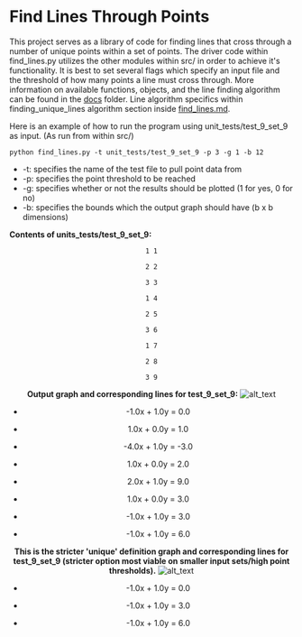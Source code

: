 # Find Lines Through Points
This project serves as a library of code for finding lines that cross through a number of unique points within a set of 
points. The driver code within find_lines.py utilizes the other modules within src/ in order to achieve it's 
functionality. It is best to set several flags which specify an input file and the threshold of how many points a line 
must cross through. More information on available functions, objects, and the line finding algorithm can be found in the 
[docs](https://github.com/andrew-d-gordon/coding-challenges/tree/main/line-set/docs) folder. Line algorithm specifics 
within finding_unique_lines algorithm section inside
[find_lines.md](https://github.com/andrew-d-gordon/coding-challenges/tree/main/line-set/docs/find_lines.md).

Here is an example of how to run the program using unit_tests/test_9_set_9 as input. (As run from within src/)

`python find_lines.py -t unit_tests/test_9_set_9 -p 3 -g 1 -b 12`

* -t: specifies the name of the test file to pull point data from
* -p: specifies the point threshold to be reached
* -g: specifies whether or not the results should be plotted (1 for yes, 0 for no)
* -b: specifies the bounds which the output graph should have (b x b dimensions)

**Contents of units_tests/test_9_set_9:**
<div align="center">

`1 1`

`2 2`

`3 3`

`1 4`

`2 5`

`3 6`

`1 7`

`2 8`

`3 9`

**Output graph and corresponding lines for test_9_set_9:**
![alt_text](https://github.com/andrew-d-gordon/coding-challenges/blob/main/line-set/src/unit_tests/unit_tests_output/unique_set_test_9_set_9_graph.png?raw=true)
 * -1.0x + 1.0y = 0.0

 * 1.0x + 0.0y = 1.0
  
 * -4.0x + 1.0y = -3.0
 
 * 1.0x + 0.0y = 2.0 

 * 2.0x + 1.0y = 9.0
 
 * 1.0x + 0.0y = 3.0 
 
 * -1.0x + 1.0y = 3.0
 
 * -1.0x + 1.0y = 6.0
 
 **This is the stricter 'unique' definition graph and corresponding lines for test_9_set_9 (stricter option most viable 
 on smaller input sets/high point thresholds).**
 ![alt_text](https://github.com/andrew-d-gordon/coding-challenges/blob/main/line-set/src/unit_tests/unit_tests_output/strict_unique_set_test_9_set_9_graph.png?raw=true)
 * -1.0x + 1.0y = 0.0
 
 * -1.0x + 1.0y = 3.0
 
 * -1.0x + 1.0y = 6.0
 
 </div>